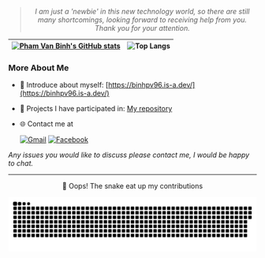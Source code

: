 <!-- Introduction -->
<div align="center">

> *I am just a 'newbie' in this new technology world, so there are still many shortcomings, looking forward to receiving help from you.*  
> *Thank you for your attention.*


</div>

<!-- GitHub Stats and Top Languages -->
<div align="center">

| [![Pham Van Binh's GitHub stats](https://github-readme-stats.vercel.app/api?username=binhpv96&show_icons=true&rank_icon=github)](https://github.com/binhpv96/github-readme-stats) | ![Top Langs](https://github-readme-stats.vercel.app/api/top-langs/?username=binhpv96&layout=compact) |
|:---------------------------------------------------------------------------------------------------------------------:|:----------------------------------------------------------------------------------------------------:|

</div>


<!-- Personal Links -->
### More About Me

- 🤡 Introduce about myself: [https://binhpv96.is-a.dev/](https://binhpv96.is-a.dev/)

- 📂 Projects I have participated in: [My repository](https://github.com/binhpv96?tab=repositories)

- 🌐 Contact me at 

   [![Gmail](https://img.shields.io/badge/Gmail-D14836?logo=gmail&logoColor=white)](mailto:pvbinh2k4@gmail.com)
   [![Facebook](https://img.shields.io/badge/Facebook-%231877F2.svg?logo=Facebook&logoColor=white)](https://www.facebook.com/silver.2k4/)

*Any issues you would like to discuss please contact me, I would be happy to chat.*

</div>

___

<!-- Snake Animation -->
<div align="center">

🙊 Oops! The snake eat up my contributions 

![snake gif](https://github.com/binhpv96/binhpv96/blob/output/github-snake-dark.svg)

</div>
